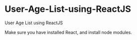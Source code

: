 # User-Age-List-using-ReactJS
User Age List using ReactJS

Make sure you have installed React, and install node modules.
